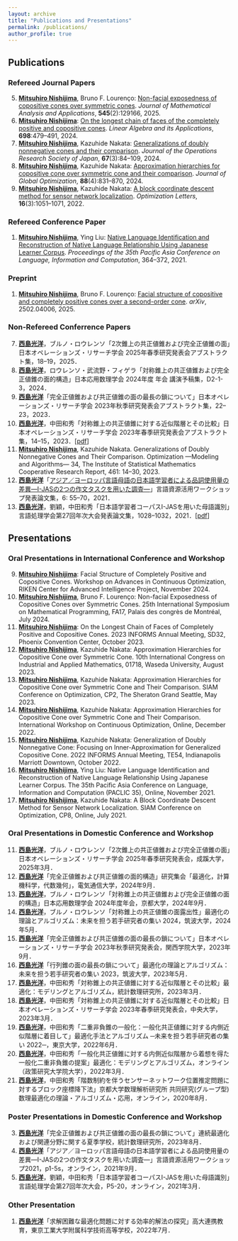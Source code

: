 ```yaml
---
layout: archive
title: "Publications and Presentations"
permalink: /publications/
author_profile: true
---
```

## Publications
### Refereed Journal Papers
5. <b><u>Mitsuhiro Nishijima</u></b>, Bruno F. Lourenço: <a href="https://doi.org/10.1016/j.jmaa.2024.129166" target="_blank" rel="noopener noreferrer">Non-facial exposedness of copositive cones over symmetric cones</a>. <i>Journal of Mathematical Analysis and Applications</i>, <b>545</b>(2):129166, 2025.
4. <b><u>Mitsuhiro Nishijima</u></b>: <a href="https://doi.org/10.1016/j.laa.2024.06.012" target="_blank" rel="noopener noreferrer">On the longest chain of faces of the completely positive and copositive cones</a>. <i>Linear Algebra and its Applications</i>, <b>698</b>:479&ndash;491, 2024.
3. <b><u>Mitsuhiro Nishijima</u></b>, Kazuhide Nakata: <a href="https://doi.org/10.15807/jorsj.67.84" target="_blank" rel="noopener noreferrer">Generalizations of doubly nonnegative cones and their comparison</a>. <i>Journal of the Operations Research Society of Japan</i>, <b>67</b>(3):84&ndash;109, 2024.
2. <b><u>Mitsuhiro Nishijima</u></b>, Kazuhide Nakata: <a href="https://doi.org/10.1007/s10898-023-01319-3" target="_blank" rel="noopener noreferrer">Approximation hierarchies for copositive cone over symmetric cone and their comparison</a>. <i>Journal of Global Optimization</i>, <b>88</b>(4):831&ndash;870, 2024.
1. <b><u>Mitsuhiro Nishijima</u></b>, Kazuhide Nakata: <a href="https://doi.org/10.1007/s11590-021-01762-9" target="_blank" rel="noopener noreferrer">A block coordinate descent method for sensor network localization</a>. <i>Optimization Letters</i>, <b>16</b>(3):1051&ndash;1071, 2022.

### Refereed Conference Paper
1. <b><u>Mitsuhiro Nishijima</u></b>, Ying Liu: <a href="https://aclanthology.org/2021.paclic-1.39/" target="_blank" rel="noopener noreferrer">Native Language Identification and Reconstruction of Native Language Relationship Using Japanese Learner Corpus</a>. <i>Proceedings of the 35th Pacific Asia Conference on Language, Information and Computation</i>, 364&ndash;372, 2021.

### Preprint
1. <b><u>Mitsuhiro Nishijima</u></b>, Bruno F. Lourenço: <a href="
https://doi.org/10.48550/arXiv.2502.04006" target="_blank" rel="noopener noreferrer">Facial structure of copositive and completely positive cones over a second-order cone</a>. <i>arXiv</i>, 2502.04006, 2025.

### Non-Refereed Conferrence Papers
7. <b><u>西島光洋</u></b>，ブルノ・ロウレンソ「2次錐上の共正値錐および完全正値錐の面」日本オペレーションズ・リサーチ学会 2025年春季研究発表会アブストラクト集，18–19，2025．
6. <b><u>西島光洋</u></b>，ロウレンソ・武流野・フィゲラ「対称錐上の共正値錐および完全正値錐の面的構造」日本応用数理学会 2024年度 年会 講演予稿集，D2-1-3，2024．
5. <b><u>西島光洋</u></b>「完全正値錐および共正値錐の面の最長の鎖について」日本オペレーションズ・リサーチ学会 2023年秋季研究発表会アブストラクト集，22–23，2023．
4. <b><u>西島光洋</u></b>，中田和秀「対称錐上の共正値錐に対する近似階層とその比較」日本オペレーションズ・リサーチ学会 2023年春季研究発表会アブストラクト集，14–15，2023．[<a href="https://orsj.org/wp-content/nc-abstract/nc2023s/2023s-1-A-6.pdf" target="_blank" rel="noopener noreferrer">pdf</a>]
3. <b><u>Mitsuhiro Nishijima</u></b>, Kazuhide Nakata. Generalizations of Doubly Nonnegative Cones and Their Comparison. Optimization &mdash;Modeling and Algorithms&mdash; 34, The Institute of Statistical Mathematics Cooperative Research Report, 461: 14&ndash;30, 2023.
2. <b><u>西島光洋</u></b>「<a href="http://doi.org/10.15084/00003480" target="_blank" rel="noopener noreferrer">アジア／ヨーロッパ言語母語の日本語学習者による品詞使用量の差異―I-JASの2つの作文タスクを用いた調査―</a>」言語資源活用ワークショップ発表論文集，6: 55&ndash;70，2021．
1. <b><u>西島光洋</u></b>，劉穎，中田和秀「日本語学習者コーパスI-JASを用いた母語識別」言語処理学会第27回年次大会発表論文集，1028–1032，2021．[<a href="https://www.anlp.jp/proceedings/annual_meeting/2021/pdf_dir/P5-20.pdf" target="_blank" rel="noopener noreferrer">pdf</a>]

## Presentations
### Oral Presentations in International Conference and Workshop
9. <b><u>Mitsuhiro Nishijima</u></b>: Facial Structure of Completely Positive and Copositive Cones. Workshop on Advances in Continuous Optimization, RIKEN Center for Advanced Intelligence Project, November 2024.
8. <b><u>Mitsuhiro Nishijima</u></b>, Bruno F. Lourenço: Non-facial Exposedness of Copositive Cones over Symmetric Cones. 25th International Symposium on Mathematical Programming, FA17, Palais des congrès de Montréal, July 2024.
7. <b><u>Mitsuhiro Nishijima</u></b>: On the Longest Chain of Faces of Completely Positive and Copositive Cones. 2023 INFORMS Annual Meeting, SD32, Phoenix Convention Center, October 2023.
6. <b><u>Mitsuhiro Nishijima</u></b>, Kazuhide Nakata: Approximation Hierarchies for Copositive Cone over Symmetric Cone. 10th International Congress on Industrial and Applied Mathematics, 01718, Waseda University, August 2023.
5. <b><u>Mitsuhiro Nishijima</u></b>, Kazuhide Nakata: Approximation Hierarchies for Copositive Cone over Symmetric Cone and Their Comparison. SIAM Conference on Optimization, CP2, The Sheraton Grand Seattle, May 2023.
4. <b><u>Mitsuhiro Nishijima</u></b>, Kazuhide Nakata: Approximation Hierarchies for Copositive Cone over Symmetric Cone and Their Comparison. International Workshop on Continuous Optimization, Online, December 2022.
3. <b><u>Mitsuhiro Nishijima</u></b>, Kazuhide Nakata: Generalization of Doubly Nonnegative Cone: Focusing on Inner-Approximation for Generalized Copositive Cone. 2022 INFORMS Annual Meeting, TE54, Indianapolis Marriott Downtown, October 2022.
2. <b><u>Mitsuhiro Nishijima</u></b>, Ying Liu: Native Language Identification and Reconstruction of Native Language Relationship Using Japanese Learner Corpus. The 35th Pacific Asia Conference on Language, Information and Computation (PACLIC 35), Online, November 2021.
1. <b><u>Mitsuhiro Nishijima</u></b>, Kazuhide Nakata: A Block Coordinate Descent Method for Sensor Network Localization. SIAM Conference on Optimization, CP8, Online, July 2021.

### Oral Presentations in Domestic Conference and Workshop
11. <b><u>西島光洋</u></b>，ブルノ・ロウレンソ「2次錐上の共正値錐および完全正値錐の面」日本オペレーションズ・リサーチ学会 2025年春季研究発表会，成蹊大学，2025年3月．
10. <b><u>西島光洋</u></b>「完全正値錐および共正値錐の面的構造」研究集会「最適化，計算機科学，代数幾何」，電気通信大学，2024年9月．
9. <b><u>西島光洋</u></b>，ブルノ・ロウレンソ「対称錐上の共正値錐および完全正値錐の面的構造」日本応用数理学会 2024年度年会，京都大学，2024年9月．
8. <b><u>西島光洋</u></b>，ブルノ・ロウレンソ「対称錐上の共正値錐の面露出性」最適化の理論とアルゴリズム：未来を担う若手研究者の集い 2024，筑波大学，2024年5月．
7. <b><u>西島光洋</u></b>「完全正値錐および共正値錐の面の最長の鎖について」日本オペレーションズ・リサーチ学会 2023年秋季研究発表会，関西学院大学，2023年9月．
6. <b><u>西島光洋</u></b>「行列錐の面の最長の鎖について」最適化の理論とアルゴリズム：未来を担う若手研究者の集い 2023，筑波大学，2023年5月．
5. <b><u>西島光洋</u></b>，中田和秀「対称錐上の共正値錐に対する近似階層とその比較」最適化：モデリングとアルゴリズム，統計数理研究所，2023年3月．
4. <b><u>西島光洋</u></b>，中田和秀「対称錐上の共正値錐に対する近似階層とその比較」日本オペレーションズ・リサーチ学会 2023年春季研究発表会，中央大学，2023年3月．
3. <b><u>西島光洋</u></b>，中田和秀「二重非負錐の一般化：一般化共正値錐に対する内側近似階層に着目して」最適化手法とアルゴリズム ─未来を担う若手研究者の集い 2022─，東京大学，2022年6月．
2. <b><u>西島光洋</u></b>，中田和秀「一般化共正値錐に対する内側近似階層から着想を得た一般化二重非負錐の提案」最適化：モデリングとアルゴリズム，オンライン（政策研究大学院大学），2022年3月．
1. <b><u>西島光洋</u></b>，中田和秀「階数制約を伴うセンサーネットワーク位置推定問題に対するブロック座標降下法」京都大学数理解析研究所 共同研究(グループ型) 数理最適化の理論・アルゴリズム・応用，オンライン，2020年8月．

### Poster Presentations in Domestic Conference and Workshop
3. <b><u>西島光洋</u></b>「完全正値錐および共正値錐の面の最長の鎖について」連続最適化および関連分野に関する夏季学校，統計数理研究所，2023年8月．
2. <b><u>西島光洋</u></b>「アジア／ヨーロッパ言語母語の日本語学習者による品詞使用量の差異―I-JASの2つの作文タスクを用いた調査―」言語資源活用ワークショップ2021，p1-5s，オンライン，2021年9月．
1. <b><u>西島光洋</u></b>，劉穎，中田和秀「日本語学習者コーパスI-JASを用いた母語識別」言語処理学会第27回年次大会，P5-20，オンライン，2021年3月．

### Other Presentation
1. <b><u>西島光洋</u></b>「求解困難な最適化問題に対する効率的解法の探究」高大連携教育，東京工業大学附属科学技術高等学校，2022年7月．
